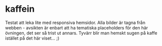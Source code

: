 # kaffein
Testat att leka lite med responsiva hemsidor. Alla bilder är tagna från webben - 
avsikten är enbart att ha tematiska placeholders för den här övningen, det ser så
trist ut annars. Tyvärr blir man hemskt sugen på kaffe istället på det här viset... ;)


